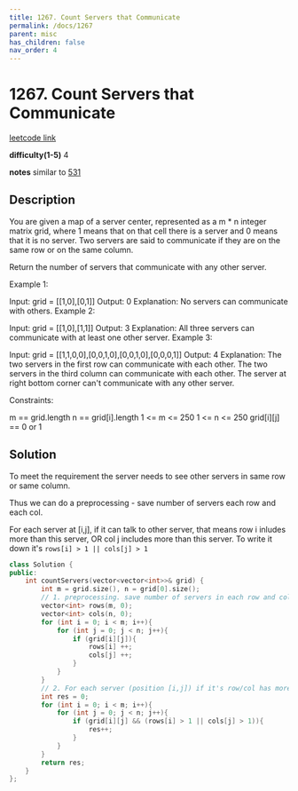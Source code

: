 ```yaml
---
title: 1267. Count Servers that Communicate
permalink: /docs/1267
parent: misc
has_children: false
nav_order: 4
---
```

# 1267. Count Servers that Communicate
[leetcode link](https://leetcode.com/problems/count-servers-that-communicate/)

**difficulty(1-5)** 
4

**notes** 
similar to [531](/docs/531)

## Description
You are given a map of a server center, represented as a m * n integer matrix grid, where 1 means that on that cell there is a server and 0 means that it is no server. Two servers are said to communicate if they are on the same row or on the same column.

Return the number of servers that communicate with any other server.

 

Example 1:



Input: grid = [[1,0],[0,1]]
Output: 0
Explanation: No servers can communicate with others.
Example 2:



Input: grid = [[1,0],[1,1]]
Output: 3
Explanation: All three servers can communicate with at least one other server.
Example 3:



Input: grid = [[1,1,0,0],[0,0,1,0],[0,0,1,0],[0,0,0,1]]
Output: 4
Explanation: The two servers in the first row can communicate with each other. The two servers in the third column can communicate with each other. The server at right bottom corner can't communicate with any other server.
 

Constraints:

m == grid.length
n == grid[i].length
1 <= m <= 250
1 <= n <= 250
grid[i][j] == 0 or 1

## Solution
To meet the requirement the server needs to see other servers in same row or same column. 

Thus we can do a preprocessing - save number of servers each row and each col.

For each server at [i,j], if it can talk to other server, that means row i inludes more than 
this server, OR col j includes more than this server. To write it down it's `rows[i] > 1 || cols[j] > 1`

```c++
class Solution {
public:
    int countServers(vector<vector<int>>& grid) {
        int m = grid.size(), n = grid[0].size();
        // 1. preprocessing. save number of servers in each row and col. 
        vector<int> rows(m, 0);
        vector<int> cols(n, 0);
        for (int i = 0; i < m; i++){
            for (int j = 0; j < n; j++){
                if (grid[i][j]){
                    rows[i] ++;
                    cols[j] ++;
                }
            }
        }
        // 2. For each server (position [i,j]) if it's row/col has more than 1 servers, then it's not alone. 
        int res = 0;
        for (int i = 0; i < m; i++){
            for (int j = 0; j < n; j++){
                if (grid[i][j] && (rows[i] > 1 || cols[j] > 1)){
                    res++;
                }
            }
        }
        return res;
    }
};
``` 

<!-- 
Default label
{: .label }

Blue label
{: .label .label-blue }

Stable
{: .label .label-green }

New release
{: .label .label-purple }

Coming soon
{: .label .label-yellow }

Deprecated
{: .label .label-red } -->
